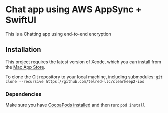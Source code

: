 # Chat app using AWS AppSync + SwiftUI
This is a Chatting app using end-to-end encryption

## Installation
This project requires the latest version of Xcode, which you can install from the [Mac App Store](https://itunes.apple.com/en/app/xcode/id497799835?mt=12).

To clone the Git repository to your local machine, including submodules:
`git clone --recursive https://github.com/telred-llc/clearkeep2-ios`

### Dependencies
Make sure you have [CocoaPods installed](https://guides.cocoapods.org/using/getting-started.html) and then run:
`pod install`
